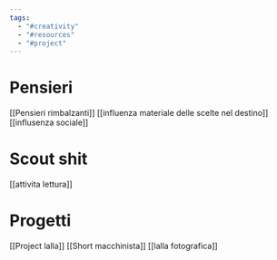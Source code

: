```yaml
---
tags:
  - "#creativity"
  - "#resources"
  - "#project"
---
```


# Pensieri 

[[Pensieri rimbalzanti]]
[[influenza materiale delle scelte nel destino]]
[[influsenza sociale]]

# Scout shit
[[attivita lettura]]

# Progetti
[[Project lalla]]
[[Short macchinista]]
[[lalla fotografica]]
